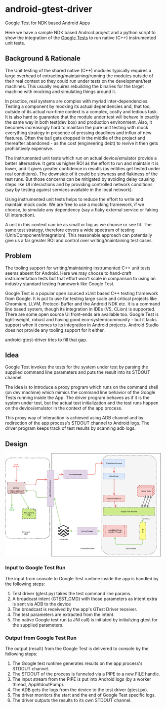 # android-gtest-driver
Google Test for NDK based Android Apps

Here we have a sample NDK based Android project and a python script to
show the integration of the [Google
Tests](https://github.com/google/googletest) to run native (C++)
instrumented unit tests.

## Background & Rationale

The Unit testing of the shared native (C++) modules typically requires
a large overhead of extracting/maintaining/running the modules outside
of their real context so they could run under tests on the
development/test machines. This usually requires rebuilding the
binaries for the target machine with mocking and simulating things
around it.

In practice, real systems are complex with myriad
inter-dependencies. Testing a component by mocking its actual
dependencies and, that too, outside of its actual run-time context is
a complex, costly and tedious task. It is also hard to guarantee that
the module under test will behave in exactly the same way in both
test(dev box) and production environment. Also, it becomes
increasingly hard to maintain the pure unit testing with mock
everything strategy in presence of pressing deadlines and influx of
new features. Often the ball gets dropped in the middle of the project
and thereafter abandoned - as the cost (engineering debt) to revive it
then gets prohibitively expensive.

The instrumented unit tests which run on actual device/emulator
provide a better alternative. It gets us higher ROI as the effort to
run and maintain it is lower, and it gives greater confidence in
resutls (as entities get tested under real conditions). The downside
of it could be slowness and flakiness of the test runs. But those
concerns can be mitigated by avoiding delay causing steps like UI
interactions and by providing controlled network conditions (say by
testing against services available in the local network).

Using instrumented unit tests helps to reduce the effort to write and
maintain mock code. We are free to use a mocking framework, if we
choose, to simulate any dependency (say a flaky external service or
faking UI interaction).

A unit in this context can be as small or big as we choose or see
fit. The same test strategy, therefore covers a wide spectrum of
testing (Unit/Component/Integration). This reasonable approach can
potentially give us a far greater ROI and control over
writing/maintaining test cases.

## Problem

The tooling support for writing/maintaining instrumented C++ unit tests
seems absent for Android.  Here we may choose to hand-craft
instrumentation tests but that effort won't scale in comparison to
using an industry standard testing framework like Google Test. 

Google Test is a popular open sourced xUnit based C++ testing
framework from Google. It is put to use for testing large scale and
critical projects like Chromium, LLVM, Protocol Buffer and the Android
NDK etc. It is a command line based system, though its integration in
IDEs (VS, CLion) is supported. There are some open source UI
front-ends are available too. Google Test is light-weight, robust and
having good eco-system/community - but it lacks support when it comes
to its integration in Android projects. Android Studio does not
provide any tooling support for it either.

android-gtest-driver tries to fill that gap.

## Idea

Google Test invokes the tests for the system under test by parsing the
supplied command line parameters and puts the result into its STDOUT
channel.

The idea is to introduce a proxy program which runs on the command
shell (on dev machine) which mimics the command line behavior of the
Google Tests running inside the App. The driver program behaves as if
it is the system under test, but the actual test initialization and
the test runs happen on the device/emulator in the context of the app
process.

This proxy way of interaction is achieved using ADB channel and by
redirection of the app process's STDOUT channel to Android logs. The
driver program keeps track of test results by scanning adb logs.

## Design

![Android Google Test Driver](android_gtest_driver.png)

### Input to Google Test Run

The input from console to Google Test runtime inside the app is
handled by the following steps:

1. Test driver (gtest.py) takes the test command line params.
2. A broadcast intent (GTEST_CMD) with those parameters as intent extra is sent via ADB to the device
3. The broadcast is received by the app's GTest Driver receiver.
4. The test parameters are extracted from the intent.
5. The native Google test run (a JNI call) is initiated by initializing gtest for the supplied parameters.

### Output from Google Test Run

The output (result) from the Google Test is delivered to console by
the following steps:

1. The Google test runtime generates results on the app process's STDOUT channel.
2. The STDOUT of the process is funneled via a PIPE to a new FILE handle. 
3. The input stream from the PIPE is put into Android logs (by a worker thread, AppStdoutPump).
4. The ADB gets the logs from the device to the test driver (gtest.py).
5. The driver monitors the start and the end of Google Test specific logs.
6. The driver outputs the results to its own STDOUT channel.

